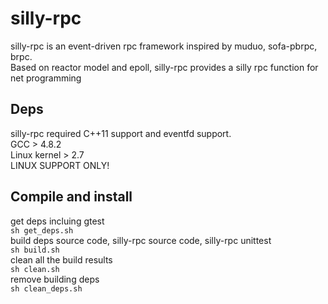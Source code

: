 # silly-rpc
silly-rpc is an event-driven rpc framework inspired by muduo, sofa-pbrpc, brpc.
</br>
Based on reactor model and epoll, silly-rpc provides a silly rpc function for net
programming

## Deps
silly-rpc required C++11 support and eventfd support.
</br>
GCC > 4.8.2
</br>
Linux kernel > 2.7
</br>
LINUX SUPPORT ONLY!
</br>

## Compile and install
get deps incluing gtest
</br>
`sh get_deps.sh`
</br>
build deps source code, silly-rpc source code, silly-rpc unittest 
</br>
`sh build.sh`
</br>
clean all the build results 
</br>
`sh clean.sh`
</br>
remove building deps 
</br>
`sh clean_deps.sh`

